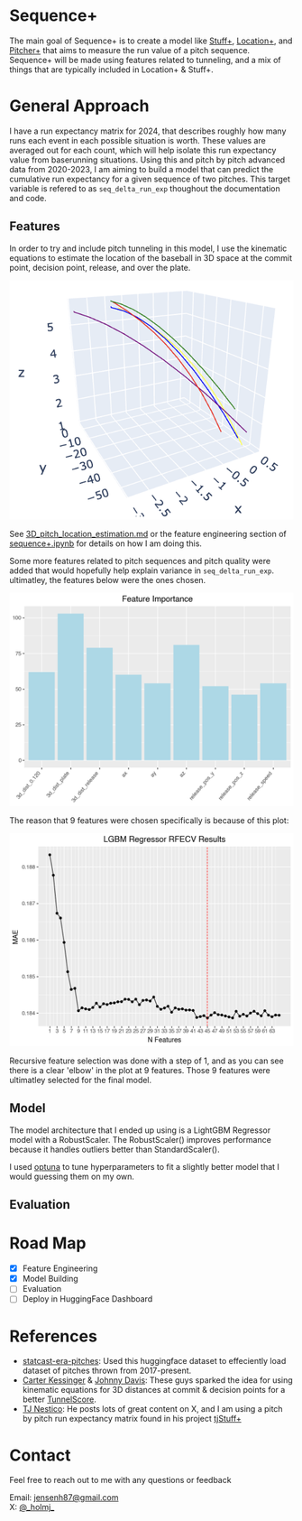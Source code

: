 # Sequence+

The main goal of Sequence+ is to create a model like [Stuff+](https://www.google.com/search?client=safari&rls=en&q=stuff%2B&ie=UTF-8&oe=UTF-8), [Location+](https://www.google.com/search?client=safari&rls=en&q=stuff%2B&ie=UTF-8&oe=UTF-8), and [Pitcher+](https://www.google.com/search?client=safari&rls=en&q=stuff%2B&ie=UTF-8&oe=UTF-8) that aims to measure the run value of a pitch sequence. Sequence+ will be made using features related to tunneling, and a mix of things that are typically included in Location+ & Stuff+.

# General Approach

I have a run expectancy matrix for 2024, that describes roughly how many runs each event in each possible situation is worth. These values are averaged out for each count, which will help isolate this run expectancy value from baserunning situations. Using this and pitch by pitch advanced data from 2020-2023, I am aiming to build a model that can predict the cumulative run expectancy for a given sequence of two pitches. This target variable is refered to as `seq_delta_run_exp` thoughout the documentation and code. 

## Features

In order to try and include pitch tunneling in this model, I use the kinematic equations to estimate the location of the baseball in 3D space at the commit point, decision point, release, and over the plate.

![Yu Darvish Sample](./assets/darvish_samples.png)

See [3D_pitch_location_estimation.md](./DOCS/3D_pitch_location_estimation.md) or the feature engineering section of [sequence+.ipynb](./notebooks/sequence+.ipynb) for details on how I am doing this.

Some more features related to pitch sequences and pitch quality were added that would hopefully help explain variance in `seq_delta_run_exp`. ultimatley, the features below were the ones chosen.

![Feature Importances](assets/feature_importance.png)

The reason that 9 features were chosen specifically is because of this plot:

![RFECV REsults](assets/rfecv_results.png)

Recursive feature selection was done with a step of 1, and as you can see there is a clear 'elbow' in the plot at 9 features. Those 9 features were ultimatley selected for the final model.

## Model

The model architecture that I ended up using is a LightGBM Regressor model with a RobustScaler. The RobustScaler() improves performance because it handles outliers better than StandardScaler().  

I used [optuna](https://optuna.org) to tune hyperparameters to fit a slightly better model that I would guessing them on my own. 

## Evaluation


# Road Map

- [x] Feature Engineering
- [x] Model Building
- [ ] Evaluation
- [ ] Deploy in HuggingFace Dashboard

# References

- [statcast-era-pitches](https://huggingface.co/datasets/Jensen-holm/statcast-era-pitches): Used this huggingface dataset to effeciently load dataset of pitches thrown from 2017-present.
- [Carter Kessinger](https://x.com/ckessinger44) & [Johnny Davis](https://x.com/Johnny_Davis12): These guys sparked the idea for using kinematic equations for 3D distances at commit & decision points for a better [TunnelScore]().
- [TJ Nestico](https://x.com/TJStats): He posts lots of great content on X, and I am using a pitch by pitch run expectancy matrix found in his project [tjStuff+](https://github.com/tnestico/tjstuff_plus)

# Contact

Feel free to reach out to me with any questions or feedback 

Email: jensenh87@gmail.com <br>
X: [@\_holmj\_](https://x.com/_holmj_)
